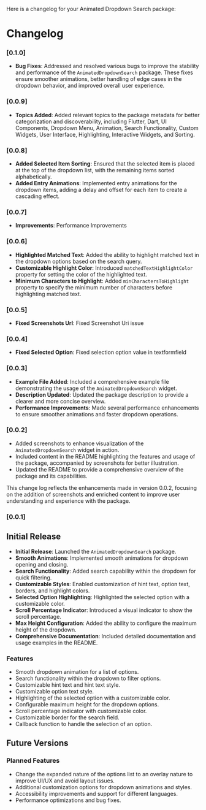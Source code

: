 Here is a changelog for your Animated Dropdown Search package:

# Changelog


### [0.1.0]

- **Bug Fixes**: Addressed and resolved various bugs to improve the stability and performance of the `AnimatedDropdownSearch` package. These fixes ensure smoother animations, better handling of edge cases in the dropdown behavior, and improved overall user experience.


### [0.0.9]

- **Topics Added**: Added relevant topics to the package metadata for better categorization and discoverability, including Flutter, Dart, UI Components, Dropdown Menu, Animation, Search Functionality, Custom Widgets, User Interface, Highlighting, Interactive Widgets, and Sorting.


### [0.0.8]

- **Added Selected Item Sorting**: Ensured that the selected item is placed at the top of the dropdown list, with the remaining items sorted alphabetically.
- **Added Entry Animations**: Implemented entry animations for the dropdown items, adding a delay and offset for each item to create a cascading effect.


### [0.0.7]

- **Improvements**: Performance Improvements

### [0.0.6]

- **Highlighted Matched Text**: Added the ability to highlight matched text in the dropdown options based on the search query.
- **Customizable Highlight Color**: Introduced `matchedTextHighlightColor` property for setting the color of the highlighted text.
- **Minimum Characters to Highlight**: Added `minCharactersToHighlight` property to specify the minimum number of characters before highlighting matched text.


### [0.0.5]

- **Fixed Screenshots Url**: Fixed Screenshot Uri issue

### [0.0.4]

- **Fixed Selected Option**: Fixed selection option value in textformfield


### [0.0.3]

- **Example File Added**: Included a comprehensive example file demonstrating the usage of the `AnimatedDropdownSearch` widget.
- **Description Updated**: Updated the package description to provide a clearer and more concise overview.
- **Performance Improvements**: Made several performance enhancements to ensure smoother animations and faster dropdown operations.

### [0.0.2] 

- Added screenshots to enhance visualization of the `AnimatedDropdownSearch` widget in action.
- Included content in the README highlighting the features and usage of the package, accompanied by screenshots for better illustration.
- Updated the README to provide a comprehensive overview of the package and its capabilities.


This change log reflects the enhancements made in version 0.0.2, focusing on the addition of screenshots and enriched content to improve user understanding and experience with the package.

### [0.0.1] 
## Initial Release

- **Initial Release**: Launched the `AnimatedDropdownSearch` package.
- **Smooth Animations**: Implemented smooth animations for dropdown opening and closing.
- **Search Functionality**: Added search capability within the dropdown for quick filtering.
- **Customizable Styles**: Enabled customization of hint text, option text, borders, and highlight colors.
- **Selected Option Highlighting**: Highlighted the selected option with a customizable color.
- **Scroll Percentage Indicator**: Introduced a visual indicator to show the scroll percentage.
- **Max Height Configuration**: Added the ability to configure the maximum height of the dropdown.
- **Comprehensive Documentation**: Included detailed documentation and usage examples in the README.


### Features
- Smooth dropdown animation for a list of options.
- Search functionality within the dropdown to filter options.
- Customizable hint text and hint text style.
- Customizable option text style.
- Highlighting of the selected option with a customizable color.
- Configurable maximum height for the dropdown options.
- Scroll percentage indicator with customizable color.
- Customizable border for the search field.
- Callback function to handle the selection of an option.

## Future Versions

### Planned Features
- Change the expanded nature of the options list to an overlay nature to improve UI/UX and avoid layout issues.
- Additional customization options for dropdown animations and styles.
- Accessibility improvements and support for different languages.
- Performance optimizations and bug fixes.

